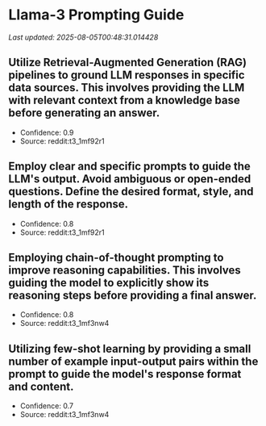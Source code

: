 # Llama-3 Prompting Guide

*Last updated: 2025-08-05T00:48:31.014428*

## Utilize Retrieval-Augmented Generation (RAG) pipelines to ground LLM responses in specific data sources. This involves providing the LLM with relevant context from a knowledge base before generating an answer.
- Confidence: 0.9
- Source: reddit:t3_1mf92r1

## Employ clear and specific prompts to guide the LLM's output. Avoid ambiguous or open-ended questions. Define the desired format, style, and length of the response.
- Confidence: 0.8
- Source: reddit:t3_1mf92r1

## Employing chain-of-thought prompting to improve reasoning capabilities. This involves guiding the model to explicitly show its reasoning steps before providing a final answer.
- Confidence: 0.8
- Source: reddit:t3_1mf3nw4

## Utilizing few-shot learning by providing a small number of example input-output pairs within the prompt to guide the model's response format and content.
- Confidence: 0.7
- Source: reddit:t3_1mf3nw4

